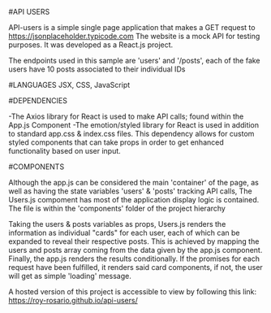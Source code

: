 #API USERS

API-users is a simple single page application that makes a GET request to https://jsonplaceholder.typicode.com
The website is a mock API for testing purposes. It was developed as a React.js project.

The endpoints used in this sample are 'users' and '/posts', each of the fake users have 10 posts associated to their individual IDs

#LANGUAGES
JSX, CSS, JavaScript

#DEPENDENCIES

-The Axios library for React is used to make API calls; found within the App.js Component
-The emotion/styled library for React is used in addition to standard app.css & index.css files. This dependency allows for custom styled 
components that can take props in order to get enhanced functionality based on user input.

#COMPONENTS

Although the app.js can be considered the main 'container' of the page, as well as having the state variables 'users' & 'posts' tracking API calls,
The Users.js compoment has most of the application display logic is contained. The file is within the 'components' folder of the project hierarchy

Taking the users & posts variables as props, Users.js renders the information as individual "cards" for each user, each of which can be expanded to reveal
their respective posts. This is achieved by mapping the users and posts array coming from the data given by the app.js component. Finally, 
the app.js renders the results conditionally. If the promises for each request have been fulfilled, it renders said card components, if not, the user will get
as simple 'loading' message.

A hosted version of this project is accessible to view by following this link: https://roy-rosario.github.io/api-users/
